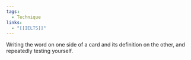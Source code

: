 ```yaml
---
tags:
  - Technique
links:
  - "[[IELTS]]"
---
```

Writing the word on one side of a card and its definition on the other, and repeatedly testing yourself.